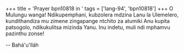 +++
title = 'Prayer bpn10818 in '
tags = ['lang-94', 'bpn10818']
+++
O Mulungu wanga!  Ndikupemphani, kubzolera mdzina Lanu la Ulemelero, kundithandiza mu zimene zingapange ntchito za atumiki Anu kupita patsogolo, ndikukulitsa mizinda Yanu.  Inu indetu, muli ndi mphamvu pazinthu zonse!

-- Bahá'u'lláh
